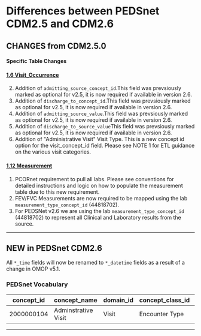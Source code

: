 # Differences between PEDSnet CDM2.5 and CDM2.6

## CHANGES from CDM2.5.0

#### Specific Table Changes

#### [1.6 Visit_Occurrence](Pedsnet_CDM_ETL_Conventions.md#16-visit_occurrence)
2. Addition of `admitting_source_concept_id`.This field was prevsiously marked as optional for v2.5, it is now required if available in version 2.6.
3. Addition of `discharge_to_concept_id`.This field was prevsiously marked as optional for v2.5, it is now required if available in version 2.6.
4. Addition of `admitting_source_value`.This field was prevsiously marked as optional for v2.5, it is now required if available in version 2.6.
2. Addition of `discharge_to_source_value`This field was prevsiously marked as optional for v2.5, it is now required if available in version 2.6.
4. Addition of "Administrative Visit" Visit Type. This is a new concept id option for the visit_concept_id field. Please see NOTE 1 for ETL guidance on the various visit categories.

#### [1.12 Measurement](Pedsnet_CDM_ETL_Conventions.md#112-measurement-1)
1. PCORnet requirement to pull all labs. Please see conventions for detailed instructions and logic on how to populate the measurement table due to this new requirement.
2. FEV/FVC Measurements are now required to be mapped using the lab `measurement_type_concept_id` (44818702).
3. For PEDSNet v2.6 we are using the lab `measurement_type_concept_id` (44818702) to represent all Clinical and Laboratory results from the source.

***
## NEW in PEDSnet CDM2.6

All `*_time` fields will now be renamed to `*_datetime` fields as a result of a change in OMOP v5.1.

### PEDSnet Vocabulary
 concept_id |                 concept_name                 |   domain_id    | concept_class_id | vocabulary_id 
------------|----------------------------------------------|----------------|------------------|---------------
  2000000104 | Adminstrative Visit                     | Visit        | Encounter Type   | PEDSnet

***
